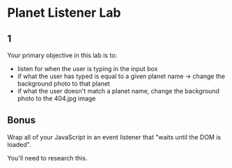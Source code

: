 # Planet Listener Lab

## 1

Your primary objective in this lab is to:
- listen for when the user is typing in the input box
- if what the user has typed is equal to a given planet name -> change the background photo to that planet
- if what the user doesn't match a planet name, change the background photo to the 404.jpg image


## Bonus

Wrap all of your JavaScript in an event listener that "waits until the DOM is loaded".

You'll need to research this.
